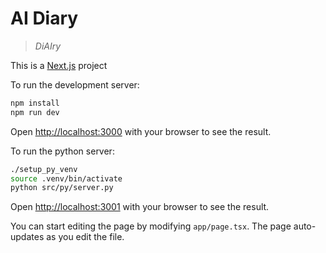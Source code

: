 # AI Diary

> _*DiAIry*_

This is a [Next.js](https://nextjs.org/) project

To run the development server:

```bash
npm install
npm run dev
```

Open [http://localhost:3000](http://localhost:3000) with your browser to see the result.

To run the python server:

```bash
./setup_py_venv
source .venv/bin/activate
python src/py/server.py
```

Open [http://localhost:3001](http://localhost:3001) with your browser to see the result.

You can start editing the page by modifying `app/page.tsx`. The page auto-updates as you edit the file.

